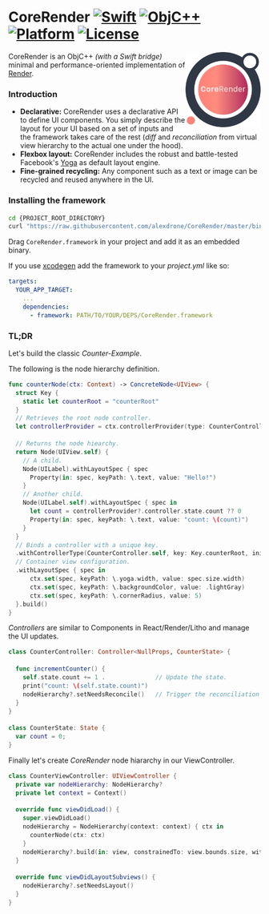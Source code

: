 # CoreRender [![Swift](https://img.shields.io/badge/swift-5-orange.svg?style=flat)](#) [![ObjC++](https://img.shields.io/badge/ObjC++-blue.svg?style=flat)](#) [![Platform](https://img.shields.io/badge/platform-iOS-lightgrey.svg?style=flat)](#) [![License](https://img.shields.io/badge/license-MIT-blue.svg?style=flat)](https://opensource.org/licenses/MIT)

<img src="docs/assets/logo_new.png" width=150 alt="Render" align=right />

CoreRender is an ObjC++ *(with a Swift bridge)* minimal and performance-oriented implementation of [Render](https://github.com/alexdrone/Render).

### Introduction

* **Declarative:** CoreRender uses a declarative API to define UI components. You simply describe the layout for your UI based on a set of inputs and the framework takes care of the rest (*diff* and *reconciliation* from virtual view hierarchy to the actual one under the hood).
* **Flexbox layout:** CoreRender includes the robust and battle-tested Facebook's [Yoga](https://facebook.github.io/yoga/) as default layout engine.
* **Fine-grained recycling:** Any component such as a text or image can be recycled and reused anywhere in the UI.

### Installing the framework

```bash
cd {PROJECT_ROOT_DIRECTORY}
curl "https://raw.githubusercontent.com/alexdrone/CoreRender/master/bin/dist.zip" > dist.zip && unzip dist.zip && rm dist.zip;
```

Drag `CoreRender.framework` in your project and add it as an embedded binary.

If you use [xcodegen](https://github.com/yonaskolb/XcodeGen) add the framework to your *project.yml* like so:

```yaml
targets:
  YOUR_APP_TARGET:
    ...
    dependencies:
      - framework: PATH/TO/YOUR/DEPS/CoreRender.framework
```

### TL;DR

Let's build the classic *Counter-Example*.

The following is the node hierarchy definition.

```swift
func counterNode(ctx: Context) -> ConcreteNode<UIView> {
  struct Key {
    static let counterRoot = "counterRoot"
  }
  // Retrieves the root node controller.
  let controllerProvider = ctx.controllerProvider(type: CounterController.self, key: Key.counterRoot)

  // Returns the node hiearchy.
  return Node(UIView.self) {
    // A child.
    Node(UILabel).withLayoutSpec { spec
      Property(in: spec, keyPath: \.text, value: "Hello!")
    }
    // Another child.
    Node(UILabel.self).withLayoutSpec { spec in
      let count = controllerProvider?.controller.state.count ?? 0
      Property(in: spec, keyPath: \.text, value: "count: \(count)")
    }
  }
  // Binds a controller with a unique key.
  .withControllerType(CounterController.self, key: Key.counterRoot, initialState: CounterState(), props: NullProps.null)
  // Container view configuration.
  .withLayoutSpec { spec in
      ctx.set(spec, keyPath: \.yoga.width, value: spec.size.width)
      ctx.set(spec, keyPath: \.backgroundColor, value: .lightGray)
      ctx.set(spec, keyPath: \.cornerRadius, value: 5)
  }.build()
}
```

*Controllers* are similar to Components in React/Render/Litho and manage the UI updates.

```swift
class CounterController: Controller<NullProps, CounterState> {

  func incrementCounter() {
    self.state.count += 1 .              // Update the state.
    print("count: \(self.state.count)")
    nodeHierarchy?.setNeedsReconcile()   // Trigger the reconciliation algorithm on the view hiearchy associated to this controller.
  }
}

class CounterState: State {
  var count = 0;
}
```

Finally let's create *CoreRender* node hiararchy in our ViewController.

```swift
class CounterViewController: UIViewController {
  private var nodeHierarchy: NodeHierarchy?
  private let context = Context()

  override func viewDidLoad() {
    super.viewDidLoad()
    nodeHierarchy = NodeHierarchy(context: context) { ctx in
      counterNode(ctx: ctx)
    }
    nodeHierarchy?.build(in: view, constrainedTo: view.bounds.size, with: [.useSafeAreaInsets])
  }

  override func viewDidLayoutSubviews() {
    nodeHierarchy?.setNeedsLayout()
  }
}
```
